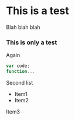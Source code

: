
# This is a test

Blah blah blah

### This is only a test

Again

```javascript
var code;
function...
```

<div>

Second list

<div>

*   Item1
*   Item2



Item3

